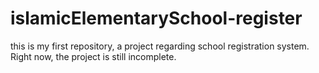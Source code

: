 # islamicElementarySchool-register
this is my first repository, a project regarding school registration system.
Right now, the project is still incomplete.
